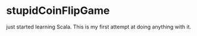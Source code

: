 stupidCoinFlipGame
==================

just started learning Scala. This is my first attempt at doing anything with it.
